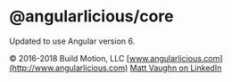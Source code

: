 # @angularlicious/core

Updated to use Angular version 6.

&copy; 2016-2018 Build Motion, LLC [www.angularlicious.com](http://www.angularlicious.com)
[Matt Vaughn on LinkedIn](https://www.linkedin.com/in/matt-vaughn-857a982?trk=profile-badge)
